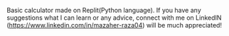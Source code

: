 Basic calculator made on Replit(Python language).
If you have any suggestions what I can learn or any advice, connect with me on LinkedIN (https://www.linkedin.com/in/mazaher-raza04) will be much appreciated!
